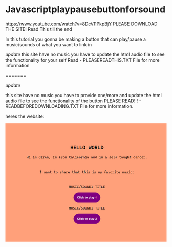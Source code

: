 # Javascriptplaypausebuttonforsound

https://www.youtube.com/watch?v=8DcVPPkpBjY
PLEASE DOWNLOAD THE SITE! Read This till the end

In this tutorial you gonna be making a button that can play/pause a music/sounds of what you want to link in <audio> tag
its just a simple tutorial nothing pro
<<<<<<< HEAD

_update_
this site have no music you have to update the html audio file to see the functionality for your self
Read - PLEASEREADTHIS.TXT File for more information

=======
  
 *update*
           
  this site have no music you have to provide one/more and update the html audio file to see the functionality of the button
  PLEASE READ!!! - READBEFOREDOWNLOADING.TXT File for more information.
  
  

heres the website:

![preview](prev1.png)

